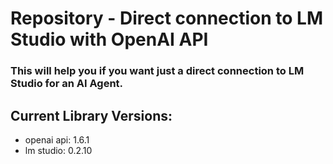 # **Repository** - Direct connection to LM Studio with OpenAI API
### This will help you if you want just a direct connection to LM Studio for an AI Agent.

## Current Library Versions:
- openai api: 1.6.1
- lm studio: 0.2.10
